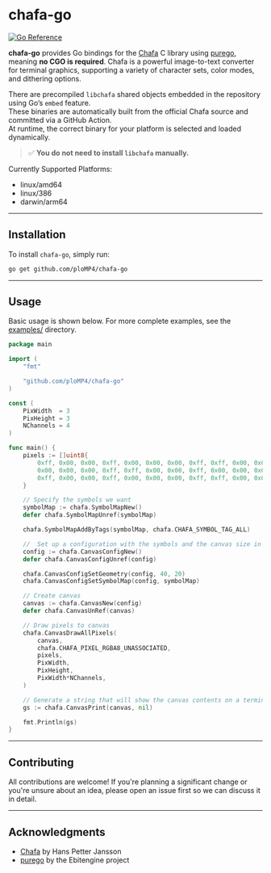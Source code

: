 # chafa-go

[![Go Reference](https://pkg.go.dev/badge/github.com/ploMP4/chafa-go.svg)](https://pkg.go.dev/github.com/ploMP4/chafa-go)

**chafa-go** provides Go bindings for the [Chafa](https://hpjansson.org/chafa/) C library using [purego](https://github.com/ebitengine/purego), meaning **no CGO is required**. Chafa is a powerful image-to-text converter for terminal graphics, supporting a variety of character sets, color modes, and dithering options.

There are precompiled `libchafa` shared objects embedded in the repository using Go’s `embed` feature.  
These binaries are automatically built from the official Chafa source and committed via a GitHub Action.  
At runtime, the correct binary for your platform is selected and loaded dynamically.

> ✅ **You do not need to install `libchafa` manually.**

Currently Supported Platforms:

- linux/amd64
- linux/386
- darwin/arm64

---

## Installation

To install `chafa-go`, simply run:

```bash
go get github.com/ploMP4/chafa-go
```

---

## Usage

Basic usage is shown below. For more complete examples, see the [examples/](./examples/) directory.

```go
package main

import (
	"fmt"

	"github.com/ploMP4/chafa-go"
)

const (
	PixWidth  = 3
	PixHeight = 3
	NChannels = 4
)

func main() {
	pixels := []uint8{
		0xff, 0x00, 0x00, 0xff, 0x00, 0x00, 0x00, 0xff, 0xff, 0x00, 0x00, 0xff,
		0x00, 0x00, 0x00, 0xff, 0xff, 0x00, 0x00, 0xff, 0x00, 0x00, 0x00, 0xff,
		0xff, 0x00, 0x00, 0xff, 0x00, 0x00, 0x00, 0xff, 0xff, 0x00, 0x00, 0xff,
	}

	// Specify the symbols we want
	symbolMap := chafa.SymbolMapNew()
	defer chafa.SymbolMapUnref(symbolMap)

	chafa.SymbolMapAddByTags(symbolMap, chafa.CHAFA_SYMBOL_TAG_ALL)

	//  Set up a configuration with the symbols and the canvas size in characters
	config := chafa.CanvasConfigNew()
	defer chafa.CanvasConfigUnref(config)

	chafa.CanvasConfigSetGeometry(config, 40, 20)
	chafa.CanvasConfigSetSymbolMap(config, symbolMap)

	// Create canvas
	canvas := chafa.CanvasNew(config)
	defer chafa.CanvasUnRef(canvas)

	// Draw pixels to canvas
	chafa.CanvasDrawAllPixels(
		canvas,
		chafa.CHAFA_PIXEL_RGBA8_UNASSOCIATED,
		pixels,
		PixWidth,
		PixHeight,
		PixWidth*NChannels,
	)

	// Generate a string that will show the canvas contents on a terminal
	gs := chafa.CanvasPrint(canvas, nil)

	fmt.Println(gs)
}
```

---

## Contributing

All contributions are welcome! If you're planning a significant change or you're unsure about an idea, please open an issue first so we can discuss it in detail.

---

## Acknowledgments

- [Chafa](https://hpjansson.org/chafa/) by Hans Petter Jansson
- [purego](https://github.com/ebitengine/purego) by the Ebitengine project
